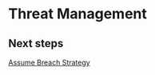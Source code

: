 # Threat Management
## Next steps
[Assume Breach Strategy](https://github.com/nmcgregor/Azure-Security/blob/master/4.8-Assume-Breach-Strategy.md)

